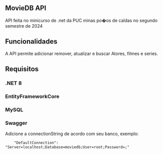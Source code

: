 ## MovieDB API

API feita no minicurso de .net da PUC minas po�os de caldas no segundo semestre de 2024

## Funcionalidades

A API permite adicionar remover, atualizar e buscar Atores, filmes e series.


## Requisitos

### .NET 8
### EntityFrameworkCore
### MySQL
### Swagger

Adicione a connectionString de acordo com seu banco, exemplo:

`     "DefaultConnection": "Server=localhost;Database=moviedb;User=root;Password=;"
`


